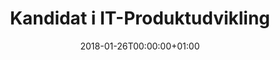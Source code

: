 ---
title: "Kandidat i IT-Produktudvikling"
date: 2018-01-26T00:00:00+01:00
draft: false
period: "Aug. 12 - Jan. 15"
company: "Aarhus Universitet"
description: "Min kandidat på Aarhus Universitet er en fortsættelse af min bachelor i IT-Produktudvikling. Igennem uddannelsen har jeg forbedret både mine tekniske og designmæssige færdigheder. Dette er i største delen af tiden sket i form af konceptualisering og udvikling af forskellige produkter."
tags: "wireframing • ux • ui • frontend • patternlab • styleguide • prototyping • proto.io"
---